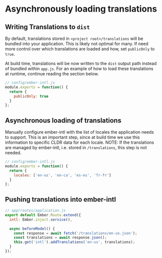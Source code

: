 
Asynchronously loading translations
==============================================================================

## Writing Translations to `dist`

By default, translations stored in `<project root>/translations` will be bundled into your application.  This is likely not optimal for many.  If need more control over which translations are loaded and how, set `publicOnly` to `true`.

At build time, translations will be now written to the `dist` output path instead of bundled within `app.js`.  For an example of how to load these translations at runtime, continue reading the section below.

```js
// config/ember-intl.js
module.exports = function() {
  return {
    publicOnly: true
  }
};
```

## Asynchronous loading of translations

Manually configure ember-intl with the list of locales the application needs to support.  This is an important step, since at build time we use this information to specific CLDR data for each locale.  NOTE: If the translations are managed by ember-intl, i.e. stored in `/translations`, this step is not needed.

```js
// config/ember-intl.js
module.exports = function() {
  return {
    locales: ['en-us', 'en-ca', 'es-es', 'fr-fr']
  }
};
```

## Pushing translations into ember-intl

```js
// app/routes/application.js
export default Ember.Route.extend({
  intl: Ember.inject.service(),
  
  async beforeModel() {
    const response = await fetch('/translations/en-us.json');
    const translations = await response.json();
    this.get('intl').addTranslations('en-us', translations);
  }
});
```
